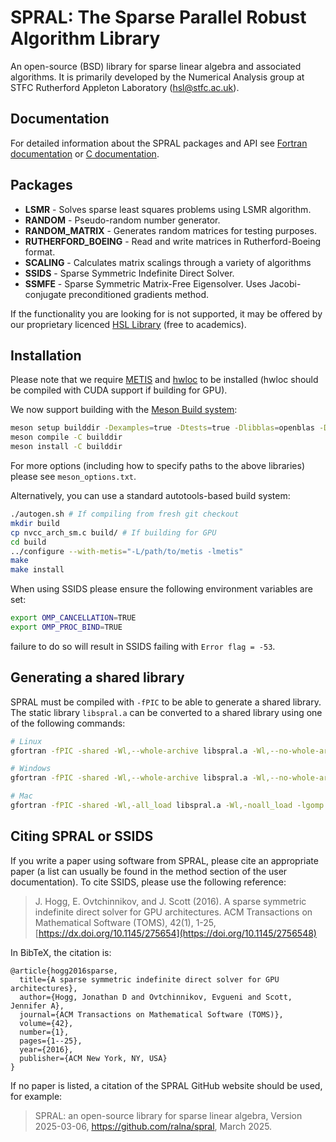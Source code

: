 # SPRAL: The Sparse Parallel Robust Algorithm Library

An open-source (BSD) library for sparse linear algebra and associated
algorithms. It is primarily developed by the Numerical Analysis group at
STFC Rutherford Appleton Laboratory ([hsl@stfc.ac.uk](mailto:hsl@stfc.ac.uk)).

## Documentation

For detailed information about the SPRAL packages and API see [Fortran
documentation](https://ralna.github.io/spral/_build/html/Fortran/)
or [C
documentation](https://ralna.github.io/spral/_build/html/C/).

## Packages

- **LSMR** - Solves sparse least squares problems using LSMR
  algorithm.
- **RANDOM** - Pseudo-random number generator.
- **RANDOM_MATRIX** - Generates random matrices for testing purposes.
- **RUTHERFORD_BOEING** - Read and write matrices in Rutherford-Boeing
  format.
- **SCALING** - Calculates matrix scalings through a variety of
  algorithms
- **SSIDS** - Sparse Symmetric Indefinite Direct Solver.
- **SSMFE** - Sparse Symmetric Matrix-Free Eigensolver. Uses
                      Jacobi-conjugate preconditioned gradients
                      method.

If the functionality you are looking for is not supported, it may be offered by
our proprietary licenced [HSL Library](http://www.hsl.rl.ac.uk/)
(free to academics).

## Installation
Please note that we require [METIS](http://glaros.dtc.umn.edu/gkhome/metis/metis/overview)
and [hwloc](https://www.open-mpi.org/projects/hwloc/) to be installed
(hwloc should be compiled with CUDA support if building for GPU).

We now support building with the [Meson Build system](https://mesonbuild.com):
```bash
meson setup builddir -Dexamples=true -Dtests=true -Dlibblas=openblas -Dliblapack=openblas
meson compile -C builddir
meson install -C builddir
```
For more options (including how to specify paths to the above libraries) please see `meson_options.txt`.

Alternatively, you can use a standard autotools-based build system:
```bash
./autogen.sh # If compiling from fresh git checkout
mkdir build
cp nvcc_arch_sm.c build/ # If building for GPU
cd build
../configure --with-metis="-L/path/to/metis -lmetis"
make
make install
```

When using SSIDS please ensure the following environment variables are set:
```bash
export OMP_CANCELLATION=TRUE
export OMP_PROC_BIND=TRUE
```
failure to do so will result in SSIDS failing with `Error flag = -53`.

## Generating a shared library

SPRAL must be compiled with `-fPIC` to be able to generate a shared library.
The static library `libspral.a` can be converted to a shared library using one of the following commands:
```bash
# Linux
gfortran -fPIC -shared -Wl,--whole-archive libspral.a -Wl,--no-whole-archive -lgomp -lblas -llapack -lhwloc -lmetis -lstdc++ -o libspral.so

# Windows
gfortran -fPIC -shared -Wl,--whole-archive libspral.a -Wl,--no-whole-archive -lgomp -lopenblas -lhwloc -lmetis -lstdc++ -o libspral.dll

# Mac
gfortran -fPIC -shared -Wl,-all_load libspral.a -Wl,-noall_load -lgomp -lopenblas -lhwloc -lmetis -lstdc++ -o libspral.dylib
```

## Citing SPRAL or SSIDS
If you write a paper using software from SPRAL, please cite an appropriate paper (a list can usually be found in the method section of the user documentation). To cite SSIDS, please use the following reference:

> J. Hogg, E. Ovtchinnikov, and J. Scott (2016). A sparse symmetric indefinite direct solver for GPU architectures. ACM Transactions on Mathematical Software (TOMS), 42(1), 1-25, [https://dx.doi.org/10.1145/275654](https://doi.org/10.1145/2756548)

In BibTeX, the citation is:

```
@article{hogg2016sparse,
  title={A sparse symmetric indefinite direct solver for GPU architectures},
  author={Hogg, Jonathan D and Ovtchinnikov, Evgueni and Scott, Jennifer A},
  journal={ACM Transactions on Mathematical Software (TOMS)},
  volume={42},
  number={1},
  pages={1--25},
  year={2016},
  publisher={ACM New York, NY, USA}
}
```

If no paper is listed, a citation of the SPRAL GitHub website should be used, for example:

> SPRAL: an open-source library for sparse linear algebra, Version 2025-03-06, https://github.com/ralna/spral, March 2025.
